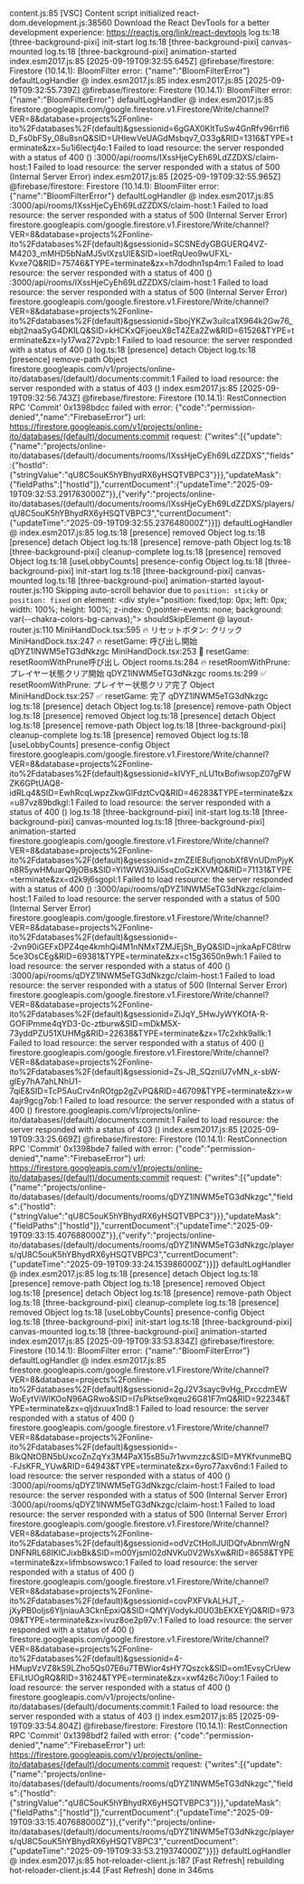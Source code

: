 content.js:85 [VSC] Content script initialized
react-dom.development.js:38560 Download the React DevTools for a better development experience: https://reactjs.org/link/react-devtools
log.ts:18 [three-background-pixi] init-start 
log.ts:18 [three-background-pixi] canvas-mounted 
log.ts:18 [three-background-pixi] animation-started 
index.esm2017.js:85 [2025-09-19T09:32:55.645Z]  @firebase/firestore: Firestore (10.14.1): BloomFilter error:  {"name":"BloomFilterError"}
defaultLogHandler @ index.esm2017.js:85
index.esm2017.js:85 [2025-09-19T09:32:55.739Z]  @firebase/firestore: Firestore (10.14.1): BloomFilter error:  {"name":"BloomFilterError"}
defaultLogHandler @ index.esm2017.js:85
firestore.googleapis.com/google.firestore.v1.Firestore/Write/channel?VER=8&database=projects%2Fonline-ito%2Fdatabases%2F(default)&gsessionid=6gGAX0KltTuSw4GnRfv96rrfl6D_Fs0bFSy_08u8snQ&SID=UHlewVeUAGdMsbqv7_O33g&RID=1316&TYPE=terminate&zx=5u1i6lectj4o:1  Failed to load resource: the server responded with a status of 400 ()
:3000/api/rooms/IXssHjeCyEh69LdZZDXS/claim-host:1  Failed to load resource: the server responded with a status of 500 (Internal Server Error)
index.esm2017.js:85 [2025-09-19T09:32:55.965Z]  @firebase/firestore: Firestore (10.14.1): BloomFilter error:  {"name":"BloomFilterError"}
defaultLogHandler @ index.esm2017.js:85
:3000/api/rooms/IXssHjeCyEh69LdZZDXS/claim-host:1  Failed to load resource: the server responded with a status of 500 (Internal Server Error)
firestore.googleapis.com/google.firestore.v1.Firestore/Write/channel?VER=8&database=projects%2Fonline-ito%2Fdatabases%2F(default)&gsessionid=SCSNEdyGBGUERQ4VZ-M4203_mMHD5bNaMJ5vlXzsUlE&SID=ioetRqUeo9wUFXL-Kvxe7Q&RID=75746&TYPE=terminate&zx=h7dodhn1sp4m:1  Failed to load resource: the server responded with a status of 400 ()
:3000/api/rooms/IXssHjeCyEh69LdZZDXS/claim-host:1  Failed to load resource: the server responded with a status of 500 (Internal Server Error)
firestore.googleapis.com/google.firestore.v1.Firestore/Write/channel?VER=8&database=projects%2Fonline-ito%2Fdatabases%2F(default)&gsessionid=SbojYKZw3uiIca1X964k2Gw76_ebjt2naaSyG4DKILQ&SID=kHCKxQFjoeuX8cT4ZEa2Zw&RID=61526&TYPE=terminate&zx=ly17wa272vpb:1  Failed to load resource: the server responded with a status of 400 ()
log.ts:18 [presence] detach Object
log.ts:18 [presence] remove-path Object
firestore.googleapis.com/v1/projects/online-ito/databases/(default)/documents:commit:1  Failed to load resource: the server responded with a status of 403 ()
index.esm2017.js:85 [2025-09-19T09:32:56.743Z]  @firebase/firestore: Firestore (10.14.1): RestConnection RPC 'Commit' 0x1398bdcc failed with error:  {"code":"permission-denied","name":"FirebaseError"} url:  https://firestore.googleapis.com/v1/projects/online-ito/databases/(default)/documents:commit request: {"writes":[{"update":{"name":"projects/online-ito/databases/(default)/documents/rooms/IXssHjeCyEh69LdZZDXS","fields":{"hostId":{"stringValue":"qU8C5ouK5hYBhydRX6yHSQTVBPC3"}}},"updateMask":{"fieldPaths":["hostId"]},"currentDocument":{"updateTime":"2025-09-19T09:32:53.291763000Z"}},{"verify":"projects/online-ito/databases/(default)/documents/rooms/IXssHjeCyEh69LdZZDXS/players/qU8C5ouK5hYBhydRX6yHSQTVBPC3","currentDocument":{"updateTime":"2025-09-19T09:32:55.237648000Z"}}]}
defaultLogHandler @ index.esm2017.js:85
log.ts:18 [presence] removed Object
log.ts:18 [presence] detach Object
log.ts:18 [presence] remove-path Object
log.ts:18 [three-background-pixi] cleanup-complete 
log.ts:18 [presence] removed Object
log.ts:18 [useLobbyCounts] presence-config Object
log.ts:18 [three-background-pixi] init-start 
log.ts:18 [three-background-pixi] canvas-mounted 
log.ts:18 [three-background-pixi] animation-started 
layout-router.js:110 Skipping auto-scroll behavior due to `position: sticky` or `position: fixed` on element: <div style=​"position:​ fixed;​ top:​ 0px;​ left:​ 0px;​ width:​ 100%;​ height:​ 100%;​ z-index:​ 0;​ pointer-events:​ none;​ background:​ var(--chakra-colors-bg-canvas)​;​">​</div>​
shouldSkipElement @ layout-router.js:110
MiniHandDock.tsx:595 🔥 リセットボタン: クリック
MiniHandDock.tsx:247 🔥 resetGame: 呼び出し開始 qDYZ1lNWM5eTG3dNkzgc
MiniHandDock.tsx:253 🔄 resetGame: resetRoomWithPrune呼び出し Object
rooms.ts:284 🔥 resetRoomWithPrune: プレイヤー状態クリア開始 qDYZ1lNWM5eTG3dNkzgc
rooms.ts:299 ✅ resetRoomWithPrune: プレイヤー状態クリア完了 Object
MiniHandDock.tsx:257 ✅ resetGame: 完了 qDYZ1lNWM5eTG3dNkzgc
log.ts:18 [presence] detach Object
log.ts:18 [presence] remove-path Object
log.ts:18 [presence] removed Object
log.ts:18 [presence] detach Object
log.ts:18 [presence] remove-path Object
log.ts:18 [three-background-pixi] cleanup-complete 
log.ts:18 [presence] removed Object
log.ts:18 [useLobbyCounts] presence-config Object
firestore.googleapis.com/google.firestore.v1.Firestore/Write/channel?VER=8&database=projects%2Fonline-ito%2Fdatabases%2F(default)&gsessionid=kIVYF_nLU1txBofiwsopZ07gFWZK6GPtUAQ8-idRLq4&SID=EwhRcqLwpzZkwGlFdztCvQ&RID=46283&TYPE=terminate&zx=u87vz89bdkgl:1  Failed to load resource: the server responded with a status of 400 ()
log.ts:18 [three-background-pixi] init-start 
log.ts:18 [three-background-pixi] canvas-mounted 
log.ts:18 [three-background-pixi] animation-started 
firestore.googleapis.com/google.firestore.v1.Firestore/Write/channel?VER=8&database=projects%2Fonline-ito%2Fdatabases%2F(default)&gsessionid=zmZEIE8ufjqnobXf8VnUDmPjyKn8R5ywHMuarQ9jOBs&SID=Yi1WWI39Ji5sqCoGzKXVMQ&RID=71131&TYPE=terminate&zx=d2k9j6sgopl:1  Failed to load resource: the server responded with a status of 400 ()
:3000/api/rooms/qDYZ1lNWM5eTG3dNkzgc/claim-host:1  Failed to load resource: the server responded with a status of 500 (Internal Server Error)
firestore.googleapis.com/google.firestore.v1.Firestore/Write/channel?VER=8&database=projects%2Fonline-ito%2Fdatabases%2F(default)&gsessionid=--2vn90iGEFxDPZ4qe4kmhQi4M1nNMxTZMJEjSh_ByQ&SID=jnkaApFC8tlrw5ce3OsCEg&RID=69381&TYPE=terminate&zx=c15g3650n9wh:1  Failed to load resource: the server responded with a status of 400 ()
:3000/api/rooms/qDYZ1lNWM5eTG3dNkzgc/claim-host:1  Failed to load resource: the server responded with a status of 500 (Internal Server Error)
firestore.googleapis.com/google.firestore.v1.Firestore/Write/channel?VER=8&database=projects%2Fonline-ito%2Fdatabases%2F(default)&gsessionid=ZiJqY_5HwJyWYKOfA-R-GOFlPmme4qYD3-0c-ztburw&SID=mDkM5X-73yddPZU51XUHMg&RID=22638&TYPE=terminate&zx=17c2xhk9allk:1  Failed to load resource: the server responded with a status of 400 ()
firestore.googleapis.com/google.firestore.v1.Firestore/Write/channel?VER=8&database=projects%2Fonline-ito%2Fdatabases%2F(default)&gsessionid=Zs-JB_SQzniU7vMN_x-sbW-gIEy7hA7ahLNhU1-7qiE&SID=TcP5AuCrv4nROtgp2gZvPQ&RID=46709&TYPE=terminate&zx=w4ajr9gcg7ob:1  Failed to load resource: the server responded with a status of 400 ()
firestore.googleapis.com/v1/projects/online-ito/databases/(default)/documents:commit:1  Failed to load resource: the server responded with a status of 403 ()
index.esm2017.js:85 [2025-09-19T09:33:25.669Z]  @firebase/firestore: Firestore (10.14.1): RestConnection RPC 'Commit' 0x1398bde7 failed with error:  {"code":"permission-denied","name":"FirebaseError"} url:  https://firestore.googleapis.com/v1/projects/online-ito/databases/(default)/documents:commit request: {"writes":[{"update":{"name":"projects/online-ito/databases/(default)/documents/rooms/qDYZ1lNWM5eTG3dNkzgc","fields":{"hostId":{"stringValue":"qU8C5ouK5hYBhydRX6yHSQTVBPC3"}}},"updateMask":{"fieldPaths":["hostId"]},"currentDocument":{"updateTime":"2025-09-19T09:33:15.407688000Z"}},{"verify":"projects/online-ito/databases/(default)/documents/rooms/qDYZ1lNWM5eTG3dNkzgc/players/qU8C5ouK5hYBhydRX6yHSQTVBPC3","currentDocument":{"updateTime":"2025-09-19T09:33:24.153986000Z"}}]}
defaultLogHandler @ index.esm2017.js:85
log.ts:18 [presence] detach Object
log.ts:18 [presence] remove-path Object
log.ts:18 [presence] removed Object
log.ts:18 [presence] detach Object
log.ts:18 [presence] remove-path Object
log.ts:18 [three-background-pixi] cleanup-complete 
log.ts:18 [presence] removed Object
log.ts:18 [useLobbyCounts] presence-config Object
log.ts:18 [three-background-pixi] init-start 
log.ts:18 [three-background-pixi] canvas-mounted 
log.ts:18 [three-background-pixi] animation-started 
index.esm2017.js:85 [2025-09-19T09:33:53.834Z]  @firebase/firestore: Firestore (10.14.1): BloomFilter error:  {"name":"BloomFilterError"}
defaultLogHandler @ index.esm2017.js:85
firestore.googleapis.com/google.firestore.v1.Firestore/Write/channel?VER=8&database=projects%2Fonline-ito%2Fdatabases%2F(default)&gsessionid=2gJ2V3sayc9vHg_PxccdmEWWoEytViWlKOoN96AGRwo&SID=I7sPktse9xqeu26G81F7mQ&RID=92234&TYPE=terminate&zx=qljdxuux1nd8:1  Failed to load resource: the server responded with a status of 400 ()
firestore.googleapis.com/google.firestore.v1.Firestore/Write/channel?VER=8&database=projects%2Fonline-ito%2Fdatabases%2F(default)&gsessionid=-BlkQNtOBN5bUxcoZnZqYx3M4PaX15sB5u7r1wvmzzc&SID=MYKfvunmeBQ-FJsKFR_YUw&RID=64943&TYPE=terminate&zx=6yro77axv6nd:1  Failed to load resource: the server responded with a status of 400 ()
:3000/api/rooms/qDYZ1lNWM5eTG3dNkzgc/claim-host:1  Failed to load resource: the server responded with a status of 500 (Internal Server Error)
:3000/api/rooms/qDYZ1lNWM5eTG3dNkzgc/claim-host:1  Failed to load resource: the server responded with a status of 500 (Internal Server Error)
firestore.googleapis.com/google.firestore.v1.Firestore/Write/channel?VER=8&database=projects%2Fonline-ito%2Fdatabases%2F(default)&gsessionid=odVzCtHollJUlDQfvAbnmWrgNDNFNRL68IKlCJixbBk&SID=m00Yjsml02dNVKu0V2WsXw&RID=8658&TYPE=terminate&zx=lifmbsowswco:1  Failed to load resource: the server responded with a status of 400 ()
firestore.googleapis.com/google.firestore.v1.Firestore/Write/channel?VER=8&database=projects%2Fonline-ito%2Fdatabases%2F(default)&gsessionid=covPXFVkALHJT_-jXyPB0oIjs6YljniauA3CknEpxiQ&SID=QMYjVodykJ0U03bEKXEYjQ&RID=97309&TYPE=terminate&zx=ivuz8oe2p97v:1  Failed to load resource: the server responded with a status of 400 ()
firestore.googleapis.com/google.firestore.v1.Firestore/Write/channel?VER=8&database=projects%2Fonline-ito%2Fdatabases%2F(default)&gsessionid=4-HMupVzVZ8kS9LZho5Qs07E6u7TBWior4sHY7Qszck&SID=om1EvsyCrUewEFiLtUOgRQ&RID=31624&TYPE=terminate&zx=xwf4z6c7i0oy:1  Failed to load resource: the server responded with a status of 400 ()
firestore.googleapis.com/v1/projects/online-ito/databases/(default)/documents:commit:1  Failed to load resource: the server responded with a status of 403 ()
index.esm2017.js:85 [2025-09-19T09:33:54.804Z]  @firebase/firestore: Firestore (10.14.1): RestConnection RPC 'Commit' 0x1398bdf2 failed with error:  {"code":"permission-denied","name":"FirebaseError"} url:  https://firestore.googleapis.com/v1/projects/online-ito/databases/(default)/documents:commit request: {"writes":[{"update":{"name":"projects/online-ito/databases/(default)/documents/rooms/qDYZ1lNWM5eTG3dNkzgc","fields":{"hostId":{"stringValue":"qU8C5ouK5hYBhydRX6yHSQTVBPC3"}}},"updateMask":{"fieldPaths":["hostId"]},"currentDocument":{"updateTime":"2025-09-19T09:33:15.407688000Z"}},{"verify":"projects/online-ito/databases/(default)/documents/rooms/qDYZ1lNWM5eTG3dNkzgc/players/qU8C5ouK5hYBhydRX6yHSQTVBPC3","currentDocument":{"updateTime":"2025-09-19T09:33:53.219374000Z"}}]}
defaultLogHandler @ index.esm2017.js:85
hot-reloader-client.js:187 [Fast Refresh] rebuilding
hot-reloader-client.js:44 [Fast Refresh] done in 346ms

